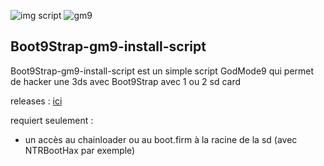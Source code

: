 ![img script](https://i.imgur.com/d2mjLef.png) ![gm9](http://www.logic-sunrise.com/images/news/935768/in-3ds-godmode9-v121-disponible-1.png)


## Boot9Strap-gm9-install-script
Boot9Strap-gm9-install-script est un simple script GodMode9 qui permet de hacker une 3ds avec Boot9Strap avec 1 ou 2 sd card

releases : [ici](https://github.com/Ooggle/Boot9Strap-gm9-install-script/releases)

requiert seulement :
- un accès au chainloader ou au boot.firm à la racine de la sd (avec NTRBootHax par exemple)
